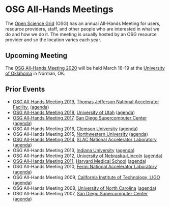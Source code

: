 # OSG All-Hands Meetings

The [Open Science Grid](https://www.opensciencegrid.org) (OSG) has an annual All-Hands Meeting for users, resource
providers, staff, and other people who are interested in what we do and how we do it.  The meeting is usually hosted by
an OSG resource provider and so the location varies each year.

## Upcoming Meeting

The [OSG All-Hands Meeting 2020](2020/index.md) will be held March 16&ndash;19
at the [University of Oklahoma](https://www.ou.edu) in Norman, OK.

## Prior Events

* [OSG All-Hands Meeting 2019](2019/index.md),
  [Thomas Jefferson National Accelerator Facility](https://www.jlab.org),
  ([agenda](https://indico.cern.ch/event/759388/))
* [OSG All-Hands Meeting 2018](2018/index.md),
  [University of Utah](https://www.utah.edu/)
  ([agenda](https://indico.fnal.gov/event/15344/))
* [OSG All-Hands Meeting 2017](https://www.eiseverywhere.com/ehome/221621),
  [San Diego Supercomputer Center](https://www.sdsc.edu)
  ([agenda](https://indico.fnal.gov/event/12973/))
* OSG All-Hands Meeting 2016,
  [Clemson University](https://www.clemson.edu)
  ([agenda](https://indico.fnal.gov/event/10571/))
* OSG All-Hands Meeting 2015,
  [Northwestern University](https://www.northwestern.edu)
  ([agenda](https://indico.fnal.gov/event/8580/))
* [OSG All-Hands Meeting 2014](https://app.certain.com/profile/web/index.cfm?PKwebID=0x5948342f2c&varPage=home),
  [SLAC National Accelerator Laboratory](https://www6.slac.stanford.edu/)
  ([agenda](https://indico.fnal.gov/event/7207/))
* OSG All-Hands Meeting 2013,
  [Indiana University](https://www.iu.edu/)
  ([agenda](https://indico.fnal.gov/event/5610/))
* OSG All-Hands Meeting 2012,
  [University of Nebraska&ndash;Lincoln](https://hcc.unl.edu)
  ([agenda](https://indico.fnal.gov/event/5109/))
* [OSG All-Hands Meeting 2011](https://sites.google.com/a/hkl.hms.harvard.edu/osgahm-2011/),
  [Harvard Medical School](https://hms.harvard.edu/)
  ([agenda](https://indico.fnal.gov/event/3627/))
* OSG All-Hands Meeting 2010,
  [Fermi National Accelerator Laboratory](https://www.fnal.gov)
  ([agenda](https://indico.fnal.gov/event/2871/))
* OSG All-Hands Meeting 2009,
  [California Institute of Technology, LIGO](https://www.ligo.caltech.edu/LA)
  ([agenda](https://indico.fnal.gov/event/2012/))
* OSG All-Hands Meeting 2008,
  [University of North Carolina](https://www.unc.edu)
  ([agenda](https://indico.fnal.gov/event/1037/))
* OSG All-Hands Meeting 2007,
  [San Diego Supercomputer Center](https://www.sdsc.edu)
  ([agenda](https://indico.fnal.gov/event/468/))
